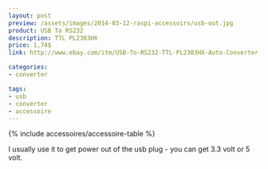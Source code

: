 ```yaml
---
layout: post
preview: /assets/images/2014-03-12-raspi-accessoirs/usb-out.jpg
product: USB To RS232
description: TTL PL2303HX
price: 1,74$
link: http://www.ebay.com/itm/USB-To-RS232-TTL-PL2303HX-Auto-Converter-Module-Converter-Adapter-For-arduino-/180953299346?

categories:
- converter

tags:
- usb
- converter
- accessoire
---
```


{% include accessoires/accessoire-table %}


I usually use it to get power out of the usb plug - you can get 3.3 volt or 5 volt.